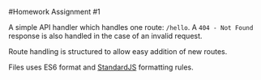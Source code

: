 #Homework Assignment #1

A simple API handler which handles one route: `/hello`.
A `404 - Not Found` response is also handled in the case of an invalid request.

Route handling is structured to allow easy addition of new routes.

Files uses ES6 format and [StandardJS](https://standardjs.com/) formatting rules.

